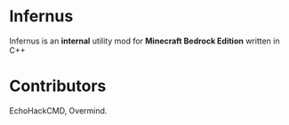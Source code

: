 # Infernus
Infernus is an **internal** utility mod for __Minecraft Bedrock Edition__ written in C++

# Contributors
EchoHackCMD, Overmind.
